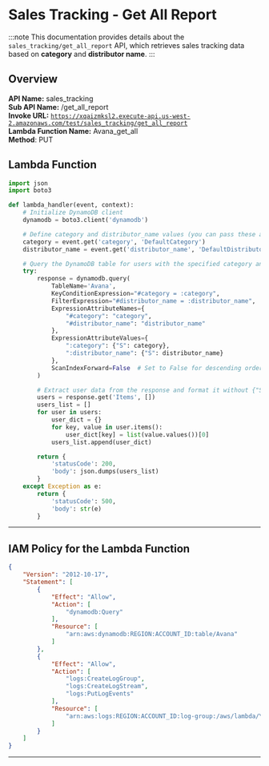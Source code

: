# Sales Tracking - Get All Report

:::note
This documentation provides details about the `sales_tracking/get_all_report` API, which retrieves sales tracking data based on **category** and **distributor name**.
:::

## Overview

**API Name:** sales_tracking  
**Sub API Name:** /get_all_report  
**Invoke URL:** [`https://xqaizmksl2.execute-api.us-west-2.amazonaws.com/test/sales_tracking/get_all_report`](https://xqaizmksl2.execute-api.us-west-2.amazonaws.com/test/sales_tracking/get_all_report)  
**Lambda Function Name:** Avana_get_all  
**Method**: PUT  

## Lambda Function

```python
import json
import boto3

def lambda_handler(event, context):
    # Initialize DynamoDB client
    dynamodb = boto3.client('dynamodb')

    # Define category and distributor_name values (you can pass these as input to the Lambda function)
    category = event.get('category', 'DefaultCategory')
    distributor_name = event.get('distributor_name', 'DefaultDistributor')

    # Query the DynamoDB table for users with the specified category and distributor_name in descending order
    try:
        response = dynamodb.query(
            TableName='Avana',
            KeyConditionExpression="#category = :category",
            FilterExpression="#distributor_name = :distributor_name",
            ExpressionAttributeNames={
                "#category": "category",
                "#distributor_name": "distributor_name"
            },
            ExpressionAttributeValues={
                ":category": {"S": category},
                ":distributor_name": {"S": distributor_name}
            },
            ScanIndexForward=False  # Set to False for descending order
        )

        # Extract user data from the response and format it without {"S": ...}
        users = response.get('Items', [])
        users_list = []
        for user in users:
            user_dict = {}
            for key, value in user.items():
                user_dict[key] = list(value.values())[0]
            users_list.append(user_dict)

        return {
            'statusCode': 200,
            'body': json.dumps(users_list)
        }
    except Exception as e:
        return {
            'statusCode': 500,
            'body': str(e)
        }
```


---

## IAM Policy for the Lambda Function

```json
{
    "Version": "2012-10-17",
    "Statement": [
        {
            "Effect": "Allow",
            "Action": [
                "dynamodb:Query"
            ],
            "Resource": [
                "arn:aws:dynamodb:REGION:ACCOUNT_ID:table/Avana"
            ]
        },
        {
            "Effect": "Allow",
            "Action": [
                "logs:CreateLogGroup",
                "logs:CreateLogStream",
                "logs:PutLogEvents"
            ],
            "Resource": [
                "arn:aws:logs:REGION:ACCOUNT_ID:log-group:/aws/lambda/YOUR_LAMBDA_NAME:*"
            ]
        }
    ]
}


```
---